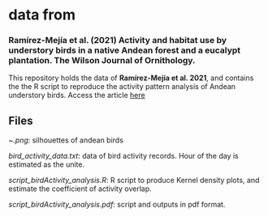 # data from

### Ramírez-Mejía et al. (2021) Activity and habitat use by understory birds in a native Andean forest and a eucalypt plantation. The Wilson Journal of Ornithology.


This repository holds the data of **Ramírez-Mejía et al. 2021**, and contains the the R script to reproduce the activity pattern analysis of Andean understory birds. Access the article [here](https://meridian.allenpress.com/wjo/article-abstract/doi/10.1676/19-54/461861/Activity-and-habitat-use-by-understory-birds-in-a?redirectedFrom=fulltext)

## Files

*~.png*: silhouettes of andean birds

*bird_activity_data.txt*: data of bird activity records. Hour of the day is estimated as the unite.

*script_birdActivity_analysis.R*: R script to produce Kernel density plots, and estimate the coefficient of activity overlap.

*script_birdActivity_analysis.pdf*: script and outputs in pdf format.


